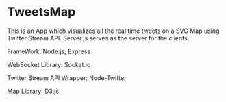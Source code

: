 # TweetsMap
This is an App which visualizes all the real time tweets on a SVG Map using Twitter Stream API. 
Server.js serves as the server for the clients. 

FrameWork:
Node.js, Express

WebSocket Library:
Socket.io

Twitter Stream API Wrapper:
Node-Twitter

Map Library:
D3.js

